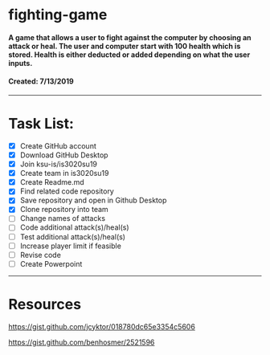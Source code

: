 # fighting-game
#### A game that allows a user to fight against the computer by choosing an attack or heal.  The user and computer start with 100 health which is stored. Health is either deducted or added depending on what the user inputs. 

#### Created: 7/13/2019

---

# Task List:
- [x] Create GitHub account
- [x] Download GitHub Desktop
- [x] Join ksu-is/is3020su19
- [x] Create team in is3020su19
- [x] Create Readme.md
- [x] Find related code repository
- [x] Save repository and open in Github Desktop
- [x] Clone repository into team 
- [ ] Change names of attacks
- [ ] Code additional attack(s)/heal(s)
- [ ] Test additional attack(s)/heal(s)
- [ ] Increase player limit if feasible
- [ ] Revise code 
- [ ] Create Powerpoint

---

# Resources


https://gist.github.com/jcyktor/018780dc65e3354c5606

https://gist.github.com/benhosmer/2521596
